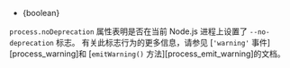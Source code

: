 <!-- YAML
added: v0.8.0
-->

* {boolean}

`process.noDeprecation` 属性表明是否在当前 Node.js 进程上设置了 `--no-deprecation` 标志。 
有关此标志行为的更多信息，请参见 [`'warning'` 事件][process_warning]和 [`emitWarning()` 方法][process_emit_warning]的文档。

